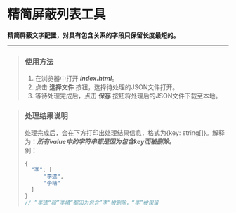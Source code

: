 # 精简屏蔽列表工具

**精简屏蔽文字配置，对具有包含关系的字段只保留长度最短的。**

------

>### 使用方法
>1. 在浏览器中打开 ***index.html***。  
>2. 点击 <kbd>**选择文件**</kbd> 按钮，选择待处理的JSON文件打开。  
>3. 等待处理完成后，点击 <kbd>**保存**</kbd> 按钮将处理后的JSON文件下载至本地。  

>### 处理结果说明
> 处理完成后，会在下方打印出处理结果信息，格式为\{key: string\[\]\}。解释为：***所有value中的字符串都是因为包含key而被删除。***  
>例：
>```javascript
>{
>   "李": [
>       "李逵",
>       "李靖"
>   ]
>}
>// ”李逵“和”李靖“都因为包含”李“被删除，“李”被保留
> ```